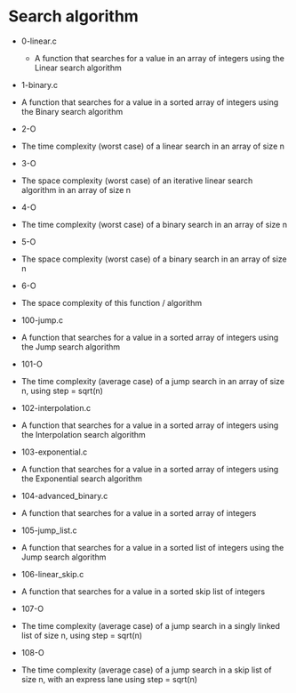  # Search algorithm 
 - 0-linear.c
   - A function that searches for a value in an array of integers using the Linear search algorithm

 - 1-binary.c
  - A function that searches for a value in a sorted array of integers using the Binary search algorithm

 - 2-O
  - The time complexity (worst case) of a linear search in an array of size n

 - 3-O
  - The space complexity (worst case) of an iterative linear search algorithm in an array of size n

 - 4-O
  - The time complexity (worst case) of a binary search in an array of size n

 - 5-O
  - The space complexity (worst case) of a binary search in an array of size n

 - 6-O
  - The space complexity of this function / algorithm

 - 100-jump.c
  - A function that searches for a value in a sorted array of integers using the Jump search algorithm

 - 101-O
  - The time complexity (average case) of a jump search in an array of size n, using step = sqrt(n)

 - 102-interpolation.c
  - A function that searches for a value in a sorted array of integers using the Interpolation search algorithm

 - 103-exponential.c
  - A function that searches for a value in a sorted array of integers using the Exponential search algorithm

 - 104-advanced_binary.c
  - A function that searches for a value in a sorted array of integers

 - 105-jump_list.c
  - A function that searches for a value in a sorted list of integers using the Jump search algorithm

 - 106-linear_skip.c
  - A function that searches for a value in a sorted skip list of integers

 - 107-O
  - The time complexity (average case) of a jump search in a singly linked list of size n, using step = sqrt(n)

 - 108-O
  - The time complexity (average case) of a jump search in a skip list of size n, with an express lane using step = sqrt(n)

